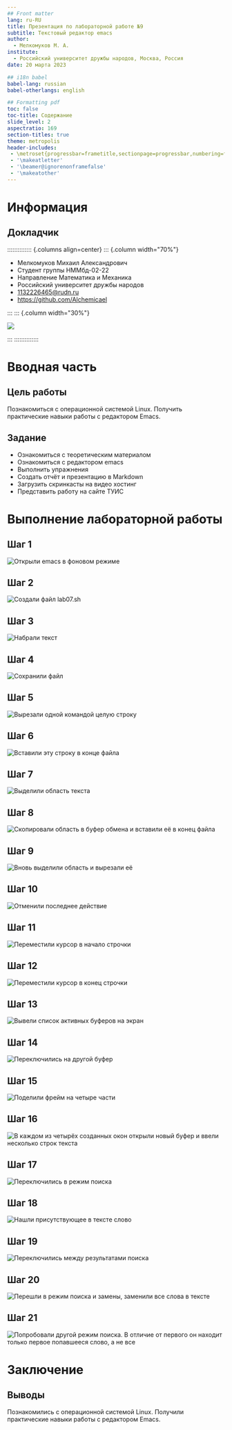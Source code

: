 ```yaml
---
## Front matter
lang: ru-RU
title: Презентация по лабораторной работе №9
subtitle: Текстовый редактор emacs
author:
  - Мелкомуков М. А.
institute:
  - Российский университет дружбы народов, Москва, Россия
date: 20 марта 2023

## i18n babel
babel-lang: russian
babel-otherlangs: english

## Formatting pdf
toc: false
toc-title: Содержание
slide_level: 2
aspectratio: 169
section-titles: true
theme: metropolis
header-includes:
 - \metroset{progressbar=frametitle,sectionpage=progressbar,numbering=fraction}
 - '\makeatletter'
 - '\beamer@ignorenonframefalse'
 - '\makeatother'
---
```


# Информация

## Докладчик

:::::::::::::: {.columns align=center}
::: {.column width="70%"}

  * Мелкомуков Михаил Александрович
  * Студент группы НММбд-02-22
  * Направление Математика и Механика
  * Российский университет дружбы народов
  * [1132226465@rudn.ru](mailto:1132226465@rudn.ru)
  * <https://github.com/Alchemicael>

:::
::: {.column width="30%"}

![](./image/me.jpg)

:::
::::::::::::::

# Вводная часть

## Цель работы

Познакомиться с операционной системой Linux. Получить практические навыки работы с редактором Emacs.

## Задание

- Ознакомиться с теоретическим материалом
- Ознакомиться с редактором emacs
- Выполнить упражнения
- Создать отчёт и презентацию в Markdown
- Загрузить скринкасты на видео хостинг
- Представить работу на сайте ТУИС

# Выполнение лабораторной работы

## Шаг 1

![Открыли emacs в фоновом режиме](image/1.png)

## Шаг 2

![Создали файл lab07.sh](image/2.png)

## Шаг 3

![Набрали текст](image/3.png)

## Шаг 4

![Сохранили файл](image/4.png)

## Шаг 5

![Вырезали одной командой целую строку](image/5.png)

## Шаг 6

![Вставили эту строку в конце файла](image/6.png)

## Шаг 7

![Выделили область текста](image/7.png)

## Шаг 8

![Скопировали область в буфер обмена и вставили её в конец файла](image/8.png)

## Шаг 9

![Вновь выделили область и вырезали её](image/9.png)

## Шаг 10

![Отменили последнее действие](image/10.png)

## Шаг 11

![Переместили курсор в начало строчки](image/11.png)

## Шаг 12

![Переместили курсор в конец строчки](image/12.png)

## Шаг 13

![Вывели список активных буферов на экран](image/13.png)

## Шаг 14

![Переключились на другой буфер](image/14.png)

## Шаг 15

![Поделили фрейм на четыре части](image/15.png)

## Шаг 16

![В каждом из четырёх созданных окон открыли новый буфер и ввели несколько строк текста](image/16.png)

## Шаг 17

![Переключились в режим поиска](image/17.png)

## Шаг 18

![Нашли присутствующее в тексте слово](image/18.png)

## Шаг 19

![Переключились между результатами поиска](image/19.png)

## Шаг 20

![Перешли в режим поиска и замены, заменили все слова в тексте](image/20.png)

## Шаг 21

![Попробовали другой режим поиска. В отличие от первого он находит только первое попавшееся слово, а не все](image/21.png)

# Заключение

## Выводы

Познакомились с операционной системой Linux. Получили практические навыки работы с редактором Emacs.

